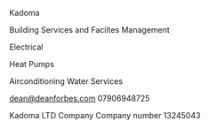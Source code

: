 Kadoma

Building Services and Faciltes Management 



Electrical

Heat Pumps

Airconditioning
Water Services



dean@deanforbes.com
07906948725



Kadoma LTD Company
Company number 13245043


